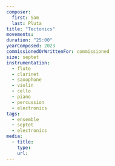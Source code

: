 ```yaml
---
composer:
  first: Sam
  last: Pluta
title: "Tectonics"
movements:
duration: "25:00"
yearComposed: 2023
commissionedOrWrittenFor: commissioned
size: septet
instrumentation:
  - flute
  - clarinet
  - saxophone
  - violin
  - cello
  - piano
  - percussion
  - electronics
tags:
  - ensemble
  - septet
  - electronics
media:
  - title:
    type:
    url:
---
```

